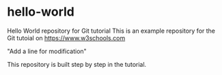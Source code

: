 # hello-world
Hello World repository for Git tutorial
This is an example repository for the Git tutoial on https://www.w3schools.com

"Add a line for modification"

This repository is built step by step in the tutorial.
